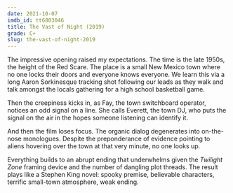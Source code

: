 ```yaml
---
date: 2021-10-07
imdb_id: tt6803046
title: The Vast of Night (2019)
grade: C+
slug: the-vast-of-night-2019
---
```


The impressive opening raised my expectations. The time is the late 1950s, the height of the Red Scare. The place is a small New Mexico town where no one locks their doors and everyone knows everyone. We learn this via a long Aaron Sorkinesque tracking shot following our leads as they walk and talk amongst the locals gathering for a high school basketball game.

<!-- end -->

Then the creepiness kicks in, as Fay, the town switchboard operator, notices an odd signal on a line. She calls Everett, the town DJ, who puts the signal on the air in the hopes someone listening can identify it.

And then the film loses focus. The organic dialog degenerates into on-the-nose monologues. Despite the preponderance of evidence pointing to aliens hovering over the town at that very minute, no one looks up.

Everything builds to an abrupt ending that underwhelms given the _Twilight Zone_ framing device and the number of dangling plot threads. The result plays like a Stephen King novel: spooky premise, believable characters, terrific small-town atmosphere, weak ending.